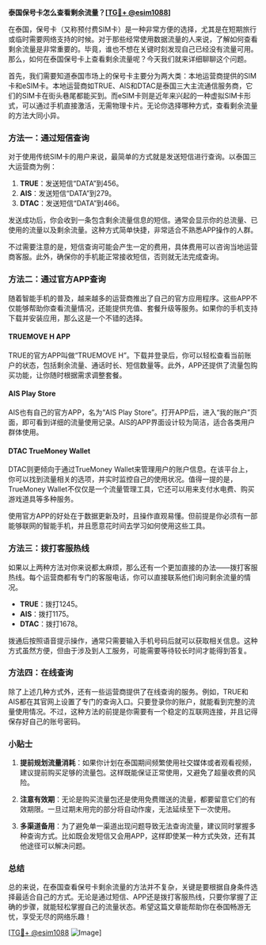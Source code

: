 **泰国保号卡怎么查看剩余流量？[[TG💪+ @esim1088](https://t.me/s/esim1088)]**

在泰国，保号卡（又称预付费SIM卡）是一种非常方便的选择，尤其是在短期旅行或临时需要网络支持的时候。对于那些经常使用数据流量的人来说，了解如何查看剩余流量是非常重要的。毕竟，谁也不想在关键时刻发现自己已经没有流量可用。那么，如何在泰国保号卡上查看剩余流量呢？今天我们就来详细聊聊这个问题。

首先，我们需要知道泰国市场上的保号卡主要分为两大类：本地运营商提供的SIM卡和eSIM卡。本地运营商如TRUE、AIS和DTAC是泰国三大主流通信服务商，它们的SIM卡在街头巷尾都能买到。而eSIM卡则是近年来兴起的一种虚拟SIM卡形式，可以通过手机直接激活，无需物理卡片。无论你选择哪种方式，查看剩余流量的方法大同小异。

### 方法一：通过短信查询

对于使用传统SIM卡的用户来说，最简单的方式就是发送短信进行查询。以泰国三大运营商为例：

1. **TRUE**：发送短信“DATA”到456。
2. **AIS**：发送短信“DATA”到279。
3. **DTAC**：发送短信“DATA”到466。

发送成功后，你会收到一条包含剩余流量信息的短信。通常会显示你的总流量、已使用的流量以及剩余流量。这种方式简单快捷，非常适合不熟悉APP操作的人群。

不过需要注意的是，短信查询可能会产生一定的费用，具体费用可以咨询当地运营商客服。此外，确保你的手机能正常接收短信，否则就无法完成查询。

### 方法二：通过官方APP查询

随着智能手机的普及，越来越多的运营商推出了自己的官方应用程序。这些APP不仅能够帮助你查看流量情况，还能提供充值、套餐升级等服务。如果你的手机支持下载并安装应用，那么这是一个不错的选择。

#### TRUEMOVE H APP
TRUE的官方APP叫做“TRUEMOVE H”。下载并登录后，你可以轻松查看当前账户的状态，包括剩余流量、通话时长、短信数量等。此外，APP还提供了流量包购买功能，让你随时根据需求调整套餐。

#### AIS Play Store
AIS也有自己的官方APP，名为“AIS Play Store”。打开APP后，进入“我的账户”页面，即可看到详细的流量使用记录。AIS的APP界面设计较为简洁，适合各类用户群体使用。

#### DTAC TrueMoney Wallet
DTAC则更倾向于通过TrueMoney Wallet来管理用户的账户信息。在该平台上，你可以找到流量相关的选项，并实时监控自己的使用状况。值得一提的是，TrueMoney Wallet不仅仅是一个流量管理工具，它还可以用来支付水电费、购买游戏道具等多种服务。

使用官方APP的好处在于数据更新及时，且操作直观易懂。但前提是你必须有一部能够联网的智能手机，并且愿意花时间去学习如何使用这些工具。

### 方法三：拨打客服热线

如果以上两种方法对你来说都太麻烦，那么还有一个更加直接的办法——拨打客服热线。每个运营商都有专门的客服电话，你可以直接联系他们询问剩余流量的情况。

- **TRUE**：拨打1245。
- **AIS**：拨打1175。
- **DTAC**：拨打1678。

拨通后按照语音提示操作，通常只需要输入手机号码后就可以获取相关信息。这种方式虽然方便，但由于涉及到人工服务，可能需要等待较长时间才能得到答复。

### 方法四：在线查询

除了上述几种方式外，还有一些运营商提供了在线查询的服务。例如，TRUE和AIS都在其官网上设置了专门的查询入口。只要登录你的账户，就能看到完整的流量使用情况。不过，这种方法的前提是你需要有一个稳定的互联网连接，并且记得保存好自己的账号密码。

### 小贴士

1. **提前规划流量消耗**：如果你计划在泰国期间频繁使用社交媒体或者观看视频，建议提前购买足够的流量包。这样既能保证正常使用，又避免了超量收费的风险。
   
2. **注意有效期**：无论是购买流量包还是使用免费赠送的流量，都要留意它们的有效期限。一旦过期未用完的部分将自动作废，无法延续至下一次使用。

3. **多渠道备用**：为了避免单一渠道出现问题导致无法查询流量，建议同时掌握多种查询方式。比如既会发短信又会用APP，这样即使某一种方式失效，还有其他途径可以解决问题。

### 总结

总的来说，在泰国查看保号卡剩余流量的方法并不复杂，关键是要根据自身条件选择最适合自己的方式。无论是通过短信、APP还是拨打客服热线，只要你掌握了正确的步骤，就能轻松掌握自己的流量状态。希望这篇文章能帮助你在泰国畅游无忧，享受无尽的网络乐趣！

[[TG💪+ @esim1088](https://t.me/s/esim1088) ![Image](https://i.postimg.cc/4NQfJmqS/Snipaste-2025-05-13-00-14-12.png)]